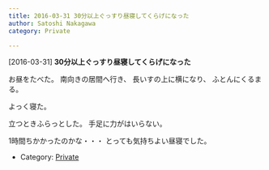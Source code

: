 ```yaml
---
title: 2016-03-31 30分以上ぐっすり昼寝してくらげになった
author: Satoshi Nakagawa
category: Private

---
```


[2016-03-31] **30分以上ぐっすり昼寝してくらげになった** 

 お昼をたべた。
南向きの居間へ行き、
長いすの上に横になり、
ふとんにくるまる。

 よっく寝た。

 立つときふらっとした。
手足に力がはいらない。

 1時間ちかかったのかな・・・
とっても気持ちよい昼寝でした。

- Category: [Private](https://merapano.github.io/categories.html#Private)

